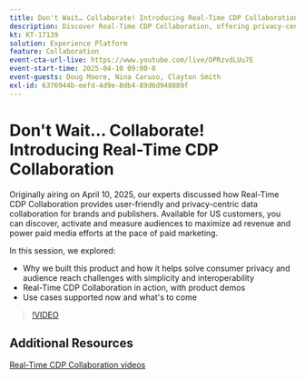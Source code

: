 ```yaml
---
title: Don't Wait… Collaborate! Introducing Real-Time CDP Collaboration
description: Discover Real-Time CDP Collaboration, offering privacy-centric data solutions for brands and publishers to enhance audience activation, maximize ad revenue, and streamline paid media efforts—complete with product demos, expert insights, and upcoming use cases.
kt: KT-17139
solution: Experience Platform
feature: Collaboration
event-cta-url-live: https://www.youtube.com/live/OPRzvdLUu7E
event-start-time: 2025-04-10 09:00-8
event-guests: Doug Moore, Nina Caruso, Clayton Smith
exl-id: 6376944b-eefd-4d9e-8db4-89d6d948889f
---
```

# Don't Wait… Collaborate! Introducing Real-Time CDP Collaboration

Originally airing on April 10, 2025, our experts discussed how Real-Time CDP Collaboration provides user-friendly and privacy-centric data collaboration for brands and publishers. Available for US customers, you can discover, activate and measure audiences to maximize ad revenue and power paid media efforts at the pace of paid marketing. 

In this session, we explored:

* Why we built this product and how it helps solve consumer privacy and audience reach challenges with simplicity and interoperability
* Real-Time CDP Collaboration in action, with product demos
* Use cases supported now and what's to come

>[!VIDEO](https://video.tv.adobe.com/v/3457557/?quality=12&learn=on)
<!-- 
**Continue the discussion on the Experience League [Community Post.](https://experienceleaguecommunities.adobe.com/t5/adobe-experience-platform/adobe-experience-league-live-unlocking-operational-insights-with/td-p/738208){target="_blank"}** 
-->

## Additional Resources

[Real-Time CDP Collaboration videos](https://experienceleague.adobe.com/en/docs/platform-learn/tutorials/collaboration/real-time-cdp-collaboration-overview)
